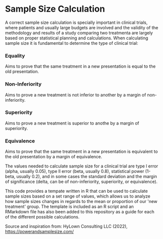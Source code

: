 # Sample Size Calculation

A correct sample size calculation is specially important in clinical trials, where patients and usually large budgets are involved and the validity of the methodology and results of a study comparing two treatmenta are largely based on proper statistical planning and calculations. When calculating sample size it is fundamental to determine the type of clinical trial:

### Equality
Aims to prove that the same treatment in a new presentation is equal to the old presentation.

### Non-Inferiority 
Aims to prove a new treatment is not inferior to another by a margin of non-inferiority. 

### Superiority
Aims to prove a new treatment is superior to anothe by a margin of superiority. 

### Equivalence
Aims to prove that the same treatment in a new presentation is equivalent to the old presentation by a margin of equivalence.

The values needed to calculate sample size for a clinical trial are type l error (alpha, usually 0.05), type ll error (beta, usually 0.8), statistical power (1-beta, usually 0.2), and in some cases the standard deviation and the margin of significance (delta, can be of non-inferiority, superiority, or equivalence). 

This code provides a tempate written in R that can be used to calculate sample sizes based on a set range of values, which allows us to analyze how sample sizes changes in regards to the mean or proportion of our 'new treatment' group. The template is included as an R script and an RMarkdown file has also been added to this repository as a guide for each of the different possible calculations. 

Source and inspiration from: HyLown Consulting LLC (2022), https://powerandsamplesize.com/
